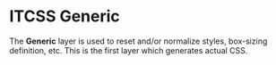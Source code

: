 # ITCSS Generic

The **Generic** layer is used to reset and/or normalize styles, box-sizing definition, etc. This is the first layer which generates actual CSS.

